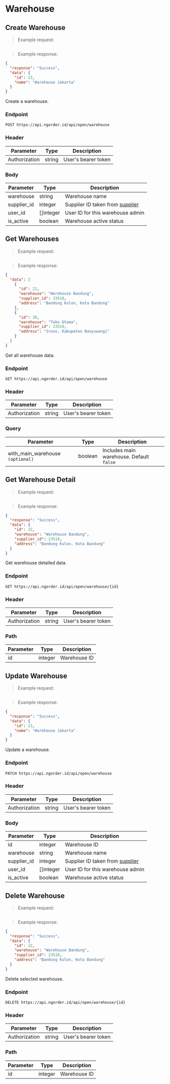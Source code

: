 # Warehouse
## Create Warehouse
> Example request:

```json

```
> Example response:

```json
{
  "response": "Success",
  "data": {
    "id": 23,
    "name": "Warehouse Jakarta"
  }
}
```
Create a warehouse.

### Endpoint
`POST https://api.ngorder.id/api/open/warehouse`

### Header
Parameter | Type | Description
--------- | ---- | -----------
Authorization | string | User's bearer token

### Body
Parameter | Type | Description
--------- | ---- | -----------
warehouse | string | Warehouse name
supplier_id | integer | Supplier ID taken from [supplier](#supplier)
user_id | []integer | User ID for this warehouse admin
is_active | boolean | Warehouse active status

## Get Warehouses
> Example request:

```json

```
> Example response:

```json
{
  "data": [
    {
      "id": 22,
      "warehouse": "Warehouse Bandung",
      "supplier_id": 23518,
      "address": "Bandung Kulon, Kota Bandung"
    },
    {
      "id": 30,
      "warehouse": "Toko Utama",
      "supplier_id": 23519,
      "address": "Srono, Kabupaten Banyuwangi"
    }
  ]
}
```
Get all warehouse data.

### Endpoint
`GET https://api.ngorder.id/api/open/warehouse`

### Header
Parameter | Type | Description
--------- | ---- | -----------
Authorization | string | User's bearer token

### Query
Parameter | Type | Description
--------- | ---- | -----------
with_main_warehouse `(optional)` | boolean | Includes main warehouse. Default `false`

## Get Warehouse Detail
> Example request:

```json

```
> Example response:

```json
{
  "response": "Success",
  "data": {
    "id": 22,
    "warehouse": "Warehouse Bandung",
    "supplier_id": 23518,
    "address": "Bandung Kulon, Kota Bandung"
  }
}
```
Get warehouse detailed data.

### Endpoint
`GET https://api.ngorder.id/api/open/warehouse/{id}`

### Header
Parameter | Type | Description
--------- | ---- | -----------
Authorization | string | User's bearer token

### Path
Parameter | Type | Description
--------- | ---- | -----------
id | integer | Warehouse ID

## Update Warehouse
> Example request:

```json

```
> Example response:

```json
{
  "response": "Success",
  "data": {
    "id": 23,
    "name": "Warehouse Jakarta"
  }
}
```
Update a warehouse.

### Endpoint
`PATCH https://api.ngorder.id/api/open/warehouse`

### Header
Parameter | Type | Description
--------- | ---- | -----------
Authorization | string | User's bearer token

### Body
Parameter | Type | Description
--------- | ---- | -----------
id | integer | Warehouse ID
warehouse | string | Warehouse name
supplier_id | integer | Supplier ID taken from [supplier](#supplier)
user_id | []integer | User ID for this warehouse admin
is_active | boolean | Warehouse active status

## Delete Warehouse
> Example request:

```json

```
> Example response:

```json
{
  "response": "Success",
  "data": {
    "id": 22,
    "warehouse": "Warehouse Bandung",
    "supplier_id": 23518,
    "address": "Bandung Kulon, Kota Bandung"
  }
}
```
Delete selected warehouse.

### Endpoint
`DELETE https://api.ngorder.id/api/open/warehouse/{id}`

### Header
Parameter | Type | Description
--------- | ---- | -----------
Authorization | string | User's bearer token

### Path
Parameter | Type | Description
--------- | ---- | -----------
id | integer | Warehouse ID